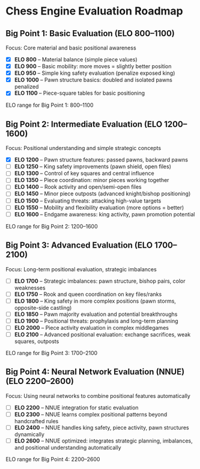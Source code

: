 # Chess Engine Evaluation Roadmap

## Big Point 1: Basic Evaluation (ELO 800–1100)

Focus: Core material and basic positional awareness

* [x] **ELO 800** – Material balance (simple piece values)
* [x] **ELO 900** – Basic mobility: more moves = slightly better position
* [x] **ELO 950** – Simple king safety evaluation (penalize exposed king)
* [x] **ELO 1000** – Pawn structure basics: doubled and isolated pawns penalized
* [x] **ELO 1100** – Piece-square tables for basic positioning

ELO range for Big Point 1: 800–1100

## Big Point 2: Intermediate Evaluation (ELO 1200–1600)

Focus: Positional understanding and simple strategic concepts

* [x] **ELO 1200** – Pawn structure features: passed pawns, backward pawns
* [ ] **ELO 1250** – King safety improvements (pawn shield, open files)
* [ ] **ELO 1300** – Control of key squares and central influence
* [ ] **ELO 1350** – Piece coordination: minor pieces working together
* [ ] **ELO 1400** – Rook activity and open/semi-open files
* [ ] **ELO 1450** – Minor piece outposts (advanced knight/bishop positioning)
* [ ] **ELO 1500** – Evaluating threats: attacking high-value targets
* [ ] **ELO 1550** – Mobility and flexibility evaluation (more options = better)
* [ ] **ELO 1600** – Endgame awareness: king activity, pawn promotion potential

ELO range for Big Point 2: 1200–1600

## Big Point 3: Advanced Evaluation (ELO 1700–2100)

Focus: Long-term positional evaluation, strategic imbalances

* [ ] **ELO 1700** – Strategic imbalances: pawn structure, bishop pairs, color weaknesses
* [ ] **ELO 1750** – Rook and queen coordination on key files/ranks
* [ ] **ELO 1800** – King safety in more complex positions (pawn storms, opposite-side castling)
* [ ] **ELO 1850** – Pawn majority evaluation and potential breakthroughs
* [ ] **ELO 1900** – Positional threats: prophylaxis and long-term planning
* [ ] **ELO 2000** – Piece activity evaluation in complex middlegames
* [ ] **ELO 2100** – Advanced positional evaluation: exchange sacrifices, weak squares, outposts

ELO range for Big Point 3: 1700–2100

## Big Point 4: Neural Network Evaluation (NNUE) (ELO 2200–2600)

Focus: Using neural networks to combine positional features automatically

* [ ] **ELO 2200** – NNUE integration for static evaluation
* [ ] **ELO 2300** – NNUE learns complex positional patterns beyond handcrafted rules
* [ ] **ELO 2400** – NNUE handles king safety, piece activity, pawn structures dynamically
* [ ] **ELO 2600** – NNUE optimized: integrates strategic planning, imbalances, and positional understanding automatically

ELO range for Big Point 4: 2200–2600